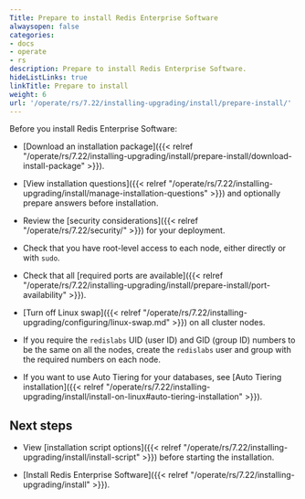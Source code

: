 ```yaml
---
Title: Prepare to install Redis Enterprise Software
alwaysopen: false
categories:
- docs
- operate
- rs
description: Prepare to install Redis Enterprise Software.
hideListLinks: true
linkTitle: Prepare to install
weight: 6
url: '/operate/rs/7.22/installing-upgrading/install/prepare-install/'
---
```


Before you install Redis Enterprise Software:

- [Download an installation package]({{< relref "/operate/rs/7.22/installing-upgrading/install/prepare-install/download-install-package" >}}).

- [View installation questions]({{< relref "/operate/rs/7.22/installing-upgrading/install/manage-installation-questions" >}}) and optionally prepare answers before installation.

- Review the [security considerations]({{< relref "/operate/rs/7.22/security/" >}}) for your deployment.

- Check that you have root-level access to each node, either directly or with `sudo`.

- Check that all [required ports are available]({{< relref "/operate/rs/7.22/installing-upgrading/install/prepare-install/port-availability" >}}).

- [Turn off Linux swap]({{< relref "/operate/rs/7.22/installing-upgrading/configuring/linux-swap.md" >}}) on all cluster nodes.

- If you require the `redislabs` UID (user ID) and GID (group ID) numbers to be the same on all the nodes, create the `redislabs` user and group with the required numbers on each node.

- If you want to use Auto Tiering for your databases, see [Auto Tiering installation]({{< relref "/operate/rs/7.22/installing-upgrading/install/install-on-linux#auto-tiering-installation" >}}).

## Next steps

- View [installation script options]({{< relref "/operate/rs/7.22/installing-upgrading/install/install-script" >}}) before starting the installation.

- [Install Redis Enterprise Software]({{< relref "/operate/rs/7.22/installing-upgrading/install" >}}).
